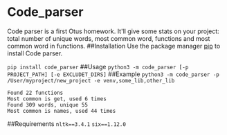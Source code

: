# Code_parser
Code parser is a first Otus homework.
It'll give some stats on your project: total number of unique words, most common word, functions and most common word in functions.
##Installation
Use the package manager [pip](https://pip.pypa.io/en/stable/) to install Code parser.

```pip install code_parser```
##Usage
```python3 -m code_parser [-p PROJECT_PATH] [-e EXCLUDET_DIRS]```
##Example
```python3 -m code_parser -p /User/myproject/new_project -e venv,some_lib,other_lib```

```
Found 22 functions
Most common is get, used 6 times
Found 309 words, unique 55
Most common is names, used 44 times
```
##Requirements
```nltk==3.4.1```
```six==1.12.0```


